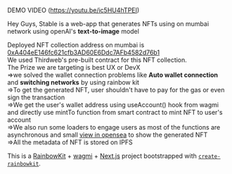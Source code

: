 DEMO VIDEO (https://youtu.be/ic5HU4hTPEI)

Hey Guys,
Stable is a web-app that generates NFTs using on mumbai network  using openAI's **text-to-image** model

Deployed NFT collection address on mumbai is [0xA404eE146fc621cfb3AD60E6Ddc7AFb4582d76b1](https://mumbai.polygonscan.com/address/0xA404eE146fc621cfb3AD60E6Ddc7AFb4582d76b1)<br />
We used Thirdweb's pre-built contract for this  NFT collection.<br />
The Prize we are targeting is best UX or DevX<br />
=>we solved the wallet connection problems like **Auto wallet connection** and **switching networks** by using rainbow kit<br />
=>To get the generated NFT, user shouldn't have to pay for the gas or even sign the transaction<br />
=>We get the user's wallet address using useAccount() hook from wagmi and directly use mintTo function from smart contract to mint NFT to user's account<br />
=>We also run some loaders to engage users as most of the functions are asynchronous and small [view in opensea](https://testnets.opensea.io/collection/openaigenerated) to show the generated NFT<br />
=>All the metadata of NFT is stored on IPFS<br />









This is a [RainbowKit](https://rainbowkit.com) + [wagmi](https://wagmi.sh) + [Next.js](https://nextjs.org/) project bootstrapped with [`create-rainbowkit`](https://github.com/rainbow-me/rainbowkit/tree/main/packages/create-rainbowkit).
